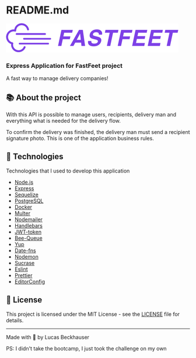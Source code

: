 # README.md

![](tmp/logo.png)

### **Express Application for FastFeet project**

A fast way to manage delivery companies!

## **📚 About the project**

With this API is possible to manage users, recipients, delivery man and everything what is needed for the delivery flow.

To confirm the delivery was finished, the delivery man must send a recipient signature photo. This is one of the application business rules.

## **🚀 Technologies**

Technologies that I used to develop this application

- [Node.js](https://nodejs.org/en/)
- [Express](https://expressjs.com/pt-br/)
- [Sequelize](https://sequelize.org/)
- [PostgreSQL](https://www.postgresql.org/)
- [Docker](https://www.docker.com/products/docker-desktop)
- [Multer](https://github.com/expressjs/multer)
- [Nodemailer](https://nodemailer.com/about/)
- [Handlebars](https://handlebarsjs.com/)
- [JWT-token](https://jwt.io/)
- [Bee-Queue](https://github.com/bee-queue/bee-queue)
- [Yup](https://github.com/jquense/yup)
- [Date-fns](https://date-fns.org/)
- [Nodemon](https://nodemon.io/)
- [Sucrase](https://github.com/alangpierce/sucrase)
- [Eslint](https://eslint.org/)
- [Prettier](https://prettier.io/)
- [EditorConfig](https://editorconfig.org/)

## **📝 License**

This project is licensed under the MIT License - see the [LICENSE](https://github.com/EliasGcf/proffy/blob/master/LICENSE) file for details.

---

Made with 💛 by Lucas Beckhauser

PS: I didn't take the bootcamp, I just took the challenge on my own
